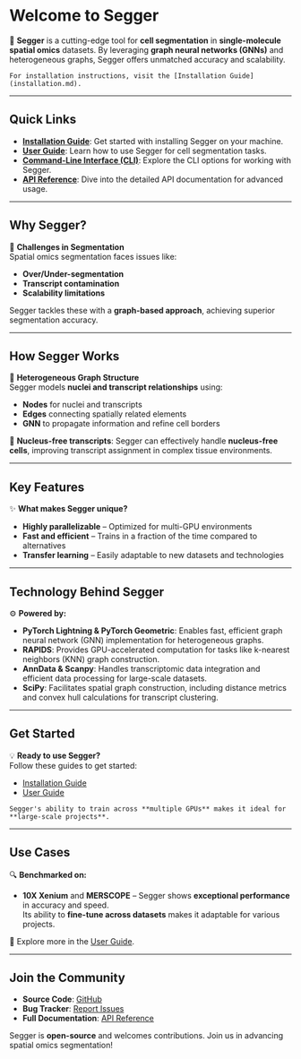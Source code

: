 # Welcome to Segger

🚀 **Segger** is a cutting-edge tool for **cell segmentation** in **single-molecule spatial omics** datasets. By leveraging **graph neural networks (GNNs)** and heterogeneous graphs, Segger offers unmatched accuracy and scalability.

```{note}
For installation instructions, visit the [Installation Guide](installation.md).
```

---

## Quick Links

- **[Installation Guide](installation.md)**: Get started with installing Segger on your machine.
- **[User Guide](user_guide/index.rst)**: Learn how to use Segger for cell segmentation tasks.
- **[Command-Line Interface (CLI)](cli.md)**: Explore the CLI options for working with Segger.
- **[API Reference](api/index.rst)**: Dive into the detailed API documentation for advanced usage.

---

## Why Segger?

🔬 **Challenges in Segmentation**  
Spatial omics segmentation faces issues like:
- **Over/Under-segmentation**
- **Transcript contamination**
- **Scalability limitations**

Segger tackles these with a **graph-based approach**, achieving superior segmentation accuracy.

---

## How Segger Works

🧠 **Heterogeneous Graph Structure**  
Segger models **nuclei and transcript relationships** using:
- **Nodes** for nuclei and transcripts
- **Edges** connecting spatially related elements
- **GNN** to propagate information and refine cell borders

🔄 **Nucleus-free transcripts**: Segger can effectively handle **nucleus-free cells**, improving transcript assignment in complex tissue environments.

---

## Key Features

✨ **What makes Segger unique?**
- **Highly parallelizable** – Optimized for multi-GPU environments
- **Fast and efficient** – Trains in a fraction of the time compared to alternatives
- **Transfer learning** – Easily adaptable to new datasets and technologies

---

## Technology Behind Segger

⚙️ **Powered by:**

- **PyTorch Lightning & PyTorch Geometric**: Enables fast, efficient graph neural network (GNN) implementation for heterogeneous graphs.
- **RAPIDS**: Provides GPU-accelerated computation for tasks like k-nearest neighbors (KNN) graph construction.
- **AnnData & Scanpy**: Handles transcriptomic data integration and efficient data processing for large-scale datasets.
- **SciPy**: Facilitates spatial graph construction, including distance metrics and convex hull calculations for transcript clustering.

---

## Get Started

💡 **Ready to use Segger?**  
Follow these guides to get started:
- [Installation Guide](installation.md)
- [User Guide](user_guide/index.md)

```{tip}
Segger's ability to train across **multiple GPUs** makes it ideal for **large-scale projects**.
```

---

## Use Cases

🔍 **Benchmarked on:**  
- **10X Xenium** and **MERSCOPE** – Segger shows **exceptional performance** in accuracy and speed.  
Its ability to **fine-tune across datasets** makes it adaptable for various projects.

🔗 Explore more in the [User Guide](user_guide/index.md).

---

## Join the Community

- **Source Code**: [GitHub](https://github.com/EliHei2/segger_dev)
- **Bug Tracker**: [Report Issues](https://github.com/EliHei2/segger_dev/issues)
- **Full Documentation**: [API Reference](api/index.md)

Segger is **open-source** and welcomes contributions. Join us in advancing spatial omics segmentation!
